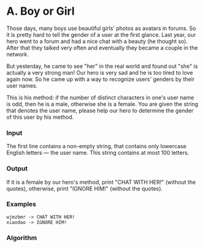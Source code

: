 # A. Boy or Girl

Those days, many boys use beautiful girls' photos as avatars in forums. So it is pretty hard to tell the gender of a user at the first glance. Last year, our hero went to a forum and had a nice chat with a beauty (he thought so). After that they talked very often and eventually they became a couple in the network.

But yesterday, he came to see "her" in the real world and found out "she" is actually a very strong man! Our hero is very sad and he is too tired to love again now. So he came up with a way to recognize users' genders by their user names.

This is his method: if the number of distinct characters in one's user name is odd, then he is a male, otherwise she is a female. You are given the string that denotes the user name, please help our hero to determine the gender of this user by his method.

### Input

The first line contains a non-empty string, that contains only lowercase English letters — the user name. This string contains at most 100 letters.

### Output

If it is a female by our hero's method, print "CHAT WITH HER!" (without the quotes), otherwise, print "IGNORE HIM!" (without the quotes).

### Examples

```plaintext
wjmzbmr -> CHAT WITH HER!
xiaodao -> IGNORE HIM!
```

### Algorithm


